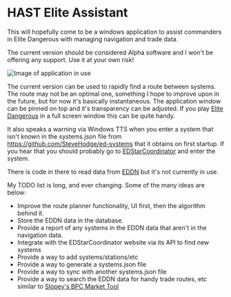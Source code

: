 HAST Elite Assistant
==================================

This will hopefully come to be a windows application to assist commanders in Elite Dangerous with managing navigation and trade data.

The current version should be considered Alpha software and I won't be offering any support.  Use it at your own risk!

![Image of application in use](http://i.imgur.com/603983r.png)

The current version can be used to rapidly find a route between systems.  The route may not be an optimal one, something I hope to improve upon in the future, but for now it's basically instantaneous.  The application window can be pinned on top and it's transparency can be adjusted.  If you play [Elite Dangerous](https://www.elitedangerous.com/) in a full screen window this can be quite handy.

It also speaks a warning via Windows TTS when you enter a system that isn't known in the systems.json file from https://github.com/SteveHodge/ed-systems that it obtains on first startup.  If you hear that you should probably go to [EDStarCoordinator](http://edstarcoordinator.com/) and enter the system.

There is code in there to read data from [EDDN](https://github.com/jamesremuscat/EDDN/wiki) but it's not currently in use.


My TODO list is long, and ever changing.  Some of the many ideas are below:
* Improve the route planner functionality, UI first, then the algorithm behind it.
* Store the EDDN data in the database.
* Provide a report of any systems in the EDDN data that aren't in the navigation data.
* Integrate with the EDStarCoordinator website via its API to find new systems
* Provide a way to add systems/stations/etc
* Provide a way to generate a systems.json file
* Provide a way to sync with another systems.json file
* Provide a way to search the EDDN data for handy trade routes, etc similar to [Slopey's BPC Market Tool](https://forums.frontier.co.uk/showthread.php?t=76081)
